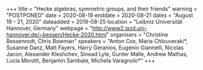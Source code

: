 +++
title = "Hecke algebras, symmetric groups, and their friends"
warning = "POSTPONED"
date = 2020-08-19
enddate = 2020-08-21
dates = "August 19 - 21, 2020"
dateadded = 2019-08-25
location = "Leibniz Universität Hannover, Germany"
webpage = "http://www2.iazd.uni-hannover.de/~bessen/Hecke-2020.html"
organisers = "Christine Bessenrodt, Chris Bowman"
speakers = "Anton Cox, Maria Chlouveraki*, Susanne Danz, Matt Fayers, Harry Geranios, Eugenio Giannelli, Nicolas Jacon, Alexander Kleshchev, Sinead Lyle, Gunter Malle, Andrew Mathas, Lucia Morotti, Benjamin Sambale, Michela Varagnolo*"
+++
